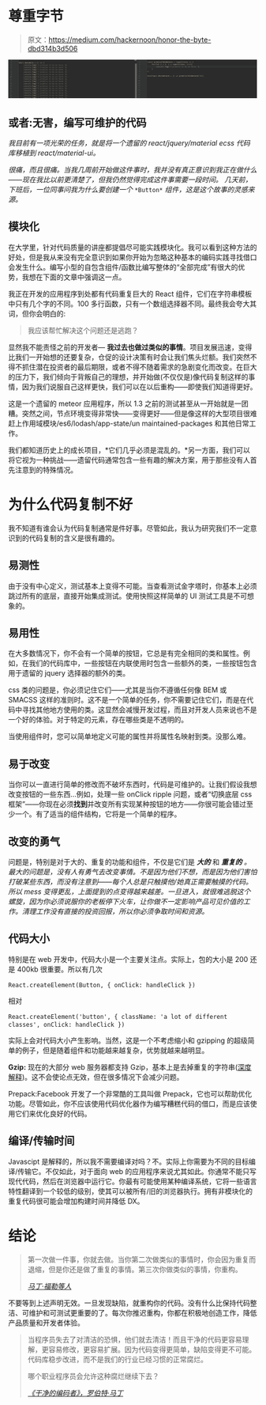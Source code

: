 # 尊重字节

> 原文：<https://medium.com/hackernoon/honor-the-byte-dbd314b3d506>

![](img/bb52a07b343e046e319a37eee8454fe0.png)

## 或者:无害，编写可维护的代码

*我目前有一项光荣的任务，就是将一个遗留的 react/jquery/material ecss 代码库移植到 react/material-ui。*

*很痛，而且很痛。当我几周前开始做这件事时，我并没有真正意识到我正在做什么——现在我比以前更清楚了，但我仍然觉得完成这件事需要一段时间。
几天前，下班后，一位同事问我为什么要创建一个* `*Button*` *组件，这是这个故事的灵感来源。*

## 模块化

在大学里，针对代码质量的讲座都提倡尽可能实践模块化。我可以看到这种方法的好处，但是我从来没有完全意识到如果你开始为忽略这种基本的编码实践寻找借口会发生什么。编写小型的自包含组件/函数比编写整体的“全部完成”有很大的优势，我想在下面的文章中强调这一点。

我正在开发的应用程序到处都有代码重复巨大的 React 组件，它们在字符串模板中只有几个字的不同。100 多行函数，只有一个数组选择器不同。最终我会夸大其词，但你会明白的:

> 我应该帮忙解决这个问题还是逃跑？

显然我不能责怪之前的开发者— **我过去也做过类似的事情**。项目发展迅速，变得比我们一开始想的还要复杂，仓促的设计决策有时会让我们焦头烂额。我们突然不得不抓住潜在投资者的最后期限，或者不得不随着需求的急剧变化而改变。在巨大的压力下，我们倾向于背叛自己的理想，并开始做(不仅仅是)像代码复制这样的事情，因为我们说服自己这样更快，我们可以在以后重构——即使我们知道得更好。

这是一个遗留的 meteor 应用程序，所以 1.3 之前的测试甚至从一开始就是一团糟。突然之间，节点环境变得非常快——变得更好——但是像这样的大型项目很难赶上作用域模块/es6/lodash/app-state/un maintained-packages 和其他日常工作。

我们都知道历史上的成长项目，*它们几乎必须是混乱的。*另一方面，我们可以将它视为一种挑战——遗留代码通常包含一些有趣的解决方案，用于那些没有人首先注意到的特殊情况。

# 为什么代码复制不好

我不知道有谁会认为代码复制通常是件好事。尽管如此，我认为研究我们不一定意识到的代码复制的含义是很有趣的。

## 易测性

由于没有中心定义，测试基本上变得不可能。当查看测试金字塔时，你基本上必须跳过所有的底层，直接开始集成测试。使用快照这样简单的 UI 测试工具是不可想象的。

## 易用性

在大多数情况下，你不会有一个简单的按钮，它总是有完全相同的类和属性。例如，在我们的代码库中，一些按钮在内联使用时包含一些额外的类，一些按钮包含用于遗留的 jquery 选择器的额外的类。

css 类的问题是，你必须记住它们——尤其是当你不遵循任何像 BEM 或 SMACSS 这样的准则时。这不是一个简单的任务，你不需要记住它们，而是在代码中寻找其他地方使用的类。这显然会减慢开发过程，而且对开发人员来说也不是一个好的体验。对于特定的元素，存在哪些类是不透明的。

当使用组件时，您可以简单地定义可能的属性并将属性名映射到类。没那么难。

## 易于改变

当你可以一直进行简单的修改而不破坏东西时，代码是可维护的。让我们假设我想改变按钮的一些东西…例如，处理一些 onClick ripple 问题，或者“切换底层 css 框架”——你现在必须**找到**并改变所有实现某种按钮的地方——你很可能会错过至少一个。有了适当的组件结构，它将是一个简单的程序。

## 改变的勇气

问题是，特别是对于大的、重复的功能和组件，不仅是它们是 ***大的*** 和 ***重复的*** *。最大的问题是，没有人有勇气去改变事情。不是因为他们不想，而是因为他们害怕打破某些东西，而没有注意到——每个人总是只触摸他/她真正需要触摸的代码。所以 mess 变得更乱，上面提到的点变得越来越差。一旦进入，就很难逃脱这个螺旋，因为你必须说服你的老板停下火车，让你做不一定影响产品可见价值的工作。清理工作没有直接的投资回报，所以你必须争取时间和资源。*

## 代码大小

特别是在 web 开发中，代码大小是一个主要关注点。实际上，包的大小是 200 还是 400kb 很重要。所以有几次

```
React.createElement(Button, { onClick: handleClick })
```

相对

```
React.createElement('button', { className: 'a lot of different classes', onClick: handleClick })
```

实际上会对代码大小产生影响。当然，这是一个不考虑缩小和 gzipping 的超级简单的例子，但是随着组件和功能越来越复杂，优势就越来越明显。

**Gzip:** 现在的大部分 web 服务器都支持 Gzip，基本上是去掉重复的字符串([深度解释](http://www.infinitepartitions.com/art001.html))。这不会使论点无效，但在很多情况下会减少问题。

Prepack:Facebook 开发了一个非常酷的工具叫做 Prepack，它也可以帮助优化功能。尽管如此，你不应该使用代码优化器作为编写糟糕代码的借口，而是应该使用它们来优化良好的代码。

## 编译/传输时间

Javascipt 是解释的，所以我不需要编译对吗？不。实际上你需要为不同的目标编译/传输它。不仅如此，对于面向 web 的应用程序来说尤其如此。你通常不能只写现代代码，然后在浏览器中运行它。你最有可能使用某种编译系统，它将一些语言特性翻译到一个较低的级别，使其可以被所有/旧的浏览器执行。拥有非模块化的重复代码很可能会增加构建时间并降低 DX。

# 结论

> 第一次做一件事，你就去做。当你第二次做类似的事情时，你会因为重复而退缩，但是你还是做了重复的事情。第三次你做类似的事情，你重构。
> 
> [*马丁·福勒等人*](https://www.amazon.com/dp/0201485672/)

不要等到上述声明无效。一旦发现缺陷，就重构你的代码。没有什么比保持代码整洁、可维护和可测试更重要的了。每次你推迟重构，你都在积极地创造工作，降低产品质量和开发者体验。

> 当程序员失去了对清洁的恐惧，他们就去清洁！而且干净的代码更容易理解，更容易修改，更容易扩展。因为代码变得更简单，缺陷变得更不可能。代码库稳步改进，而不是我们的行业已经习惯的正常腐烂。
> 
> 哪个职业程序员会允许这种腐烂继续下去？
> 
> [*《干净的编码者》，罗伯特·马丁*](https://www.amazon.de/Clean-Coder-Conduct-Professional-Programmers/dp/0137081073)